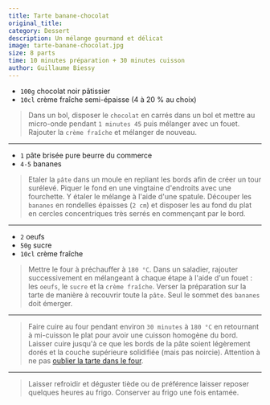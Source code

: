 ```yaml
---
title: Tarte banane-chocolat
original_title: 
category: Dessert
description: Un mélange gourmand et délicat
image: tarte-banane-chocolat.jpg
size: 8 parts
time: 10 minutes préparation + 30 minutes cuisson
author: Guillaume Biessy
---
```


* `100g` chocolat noir pâtissier
* `10cl` crème fraîche semi-épaisse (4 à 20 % au choix)


> Dans un bol, disposer le `chocolat` en carrés dans un bol et mettre au micro-onde pendant `1 minutes 45` puis mélanger avec un fouet. Rajouter la `crème fraîche` et mélanger de nouveau.

---

* `1` pâte brisée pure beurre du commerce
* `4-5` bananes

> Etaler la `pâte` dans un moule en repliant les bords afin de créer un tour surélevé. Piquer le fond en une vingtaine d'endroits avec une fourchette. Y étaler le mélange à l'aide d'une spatule. Découper les `bananes` en rondelles épaisses (`2 cm`) et disposer les au fond du plat en cercles concentriques très serrés en commençant par le bord.

---

* `2` oeufs
* `50g` sucre
* `10cl` crème fraîche


> Mettre le four à préchauffer à `180 °C`. Dans un saladier, rajouter successivement en mélangeant à chaque étape à l'aide d'un fouet : les `oeufs`, le `sucre` et la `crème fraîche`. Verser la préparation sur la tarte de manière à recouvrir toute la `pâte`. Seul le sommet des `bananes` doit émerger.

---

> Faire cuire au four pendant environ `30 minutes` à `180 °C` en retournant à mi-cuisson le plat pour avoir une cuisson homogène du bord. Laisser cuire jusqu'à ce que les bords de la pâte soient légèrement dorés et la couche supérieure solidifiée (mais pas noircie). Attention à ne pas [oublier la tarte dans le four](tarte-banane-chocolat-cramee.jpg).

---

> Laisser refroidir et déguster tiède ou  de préférence laisser reposer quelques heures au frigo. Conserver au frigo une fois entamée.